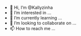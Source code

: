 - 👋 Hi, I’m @Kallyzinha
- 👀 I’m interested in ...
- 🌱 I’m currently learning ...
- 💞️ I’m looking to collaborate on ...
- 📫 How to reach me ...

<!---
Kallyzinha/Kallyzinha is a ✨ special ✨ repository because its `README.md` (this file) appears on your GitHub profile.
You can click the Preview link to take a look at your changes.
--->

